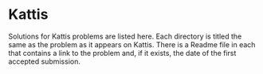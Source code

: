 # Kattis

Solutions for Kattis problems are listed here. Each directory is titled the same as the problem as it appears on Kattis. There is a Readme file in each that contains a link to the problem and, if it exists, the date of the first accepted submission.
